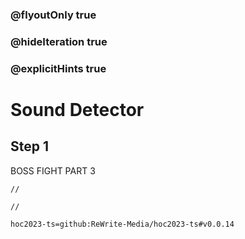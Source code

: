 ### @flyoutOnly true
### @hideIteration true
### @explicitHints true

# Sound Detector

## Step 1
BOSS FIGHT PART 3

```ghost
//
```
```template
//
```

```package
hoc2023-ts=github:ReWrite-Media/hoc2023-ts#v0.0.14
```